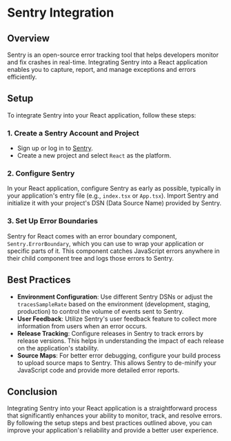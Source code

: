 # Sentry Integration

## Overview

Sentry is an open-source error tracking tool that helps developers monitor and fix crashes in real-time. Integrating Sentry into a React application enables you to capture, report, and manage exceptions and errors efficiently.

## Setup

To integrate Sentry into your React application, follow these steps:

### 1. Create a Sentry Account and Project

- Sign up or log in to [Sentry](https://sentry.io).
- Create a new project and select `React` as the platform.

### 2. Configure Sentry

In your React application, configure Sentry as early as possible, typically in your application's entry file (e.g., `index.tsx` or `App.tsx`). Import Sentry and initialize it with your project's DSN (Data Source Name) provided by Sentry.

### 3. Set Up Error Boundaries

Sentry for React comes with an error boundary component, `Sentry.ErrorBoundary`, which you can use to wrap your application or specific parts of it. This component catches JavaScript errors anywhere in their child component tree and logs those errors to Sentry.

## Best Practices

- **Environment Configuration**: Use different Sentry DSNs or adjust the `tracesSampleRate` based on the environment (development, staging, production) to control the volume of events sent to Sentry.
- **User Feedback**: Utilize Sentry's user feedback feature to collect more information from users when an error occurs.
- **Release Tracking**: Configure releases in Sentry to track errors by release versions. This helps in understanding the impact of each release on the application's stability.
- **Source Maps**: For better error debugging, configure your build process to upload source maps to Sentry. This allows Sentry to de-minify your JavaScript code and provide more detailed error reports.

## Conclusion

Integrating Sentry into your React application is a straightforward process that significantly enhances your ability to monitor, track, and resolve errors. By following the setup steps and best practices outlined above, you can improve your application's reliability and provide a better user experience.
